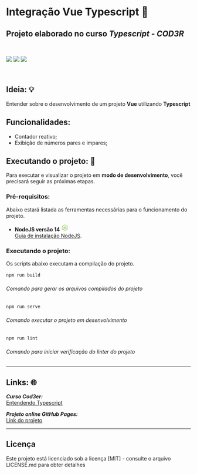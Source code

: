 # Integração Vue Typescript 🤝
## Projeto elaborado no curso ***Typescript - COD3R***

<br>
<p float="left">
 <img src="https://img.shields.io/badge/vuejs-%2335495e.svg?style=for-the-badge&logo=vuedotjs&logoColor=%234FC08D">
 <img src="https://img.shields.io/badge/typescript-%23007ACC.svg?style=for-the-badge&logo=typescript&logoColor=white">
 <img src="https://img.shields.io/badge/Babel-F9DC3e?style=for-the-badge&logo=babel&logoColor=black">
</p>
<br>

## Ideia: 💡
Entender sobre o desenvolvimento de um projeto **Vue** utilizando **Typescript**

## Funcionalidades:
- Contador reativo;
- Exibição de números pares e impares;

## Executando o projeto: 🚀
Para executar e visualizar o projeto em **modo de desenvolvimento**, você precisará seguir as próximas etapas.

### Pré-requisitos:
Abaixo estará listada as ferramentas necessárias para o funcionamento do projeto.
- **NodeJS versão 14** <img src="https://raw.githubusercontent.com/PKief/vscode-material-icon-theme/main/icons/nodejs.svg" height="20" /><br>
  [<ins>Guia de instalação NodeJS</ins>](https://nodejs.org/en/).
  
### Executando o projeto:
Os scripts abaixo executam a compilação do projeto.
   ```sh
   npm run build
   ```
   ###### Comando para gerar os arquivos compilados do projeto

   ```sh
   npm run serve
   ```
   ###### Comando executar o projeto em desenvolvimento
    
   ```sh
   npm run lint
   ```
   ###### Comando para iniciar verificação do linter do projeto
   
---
## Links: 🌐
***Curso Cod3er:***<br>
[<ins>Entendendo Typescript</ins>](https://www.cod3r.com.br/courses/entendendo-typescript)

***Projeto online GitHub Pages:***<br>
[<ins>Link do projeto</ins>](https://caioliveira277.github.io/integracao-vue-typescript/)

---
## Licença
Este projeto está licenciado sob a licença [MIT] - consulte o arquivo LICENSE.md para obter detalhes
